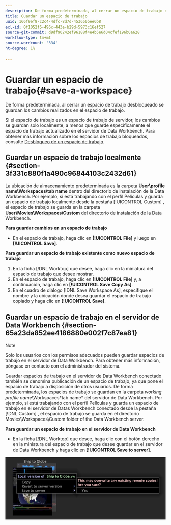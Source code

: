 ```yaml
---
description: De forma predeterminada, al cerrar un espacio de trabajo desbloqueado se guardan los cambios realizados en el espacio de trabajo.
title: Guardar un espacio de trabajo
uuid: 166f9ef8-c2c4-4dfc-8d7d-453650bee6b8
exl-id: 0f1052f5-496c-443e-b29d-5973c16ef527
source-git-commit: d9df90242ef96188f4e4b5e6d04cfef196b0a628
workflow-type: tm+mt
source-wordcount: '334'
ht-degree: 1%

---
```


# Guardar un espacio de trabajo{#save-a-workspace}

De forma predeterminada, al cerrar un espacio de trabajo desbloqueado se guardan los cambios realizados en el espacio de trabajo.

Si el espacio de trabajo es un espacio de trabajo de servidor, los cambios se guardan solo localmente, a menos que guarde específicamente el espacio de trabajo actualizado en el servidor de Data Workbench. Para obtener más información sobre los espacios de trabajo bloqueados, consulte [Desbloqueo de un espacio de trabajo](../../../home/c-get-started/c-work-worksp/c-unlock-wksp.md#concept-18ada952aecf45c79a806b31b294023e).

## Guardar un espacio de trabajo localmente {#section-3f331c880f1a490c96844103c2432d61}

La ubicación de almacenamiento predeterminada es la carpeta **User\profile name\Workspaces\tab name** dentro del directorio de instalación de la Data Workbench. Por ejemplo, si está trabajando con el perfil Películas y guarda un espacio de trabajo localmente desde la pestaña [!UICONTROL Custom] , el espacio de trabajo se guarda en la carpeta **User\Movies\Workspaces\Custom** del directorio de instalación de la Data Workbench.

**Para guardar cambios en un espacio de trabajo**

* En el espacio de trabajo, haga clic en **[!UICONTROL File]** y luego en **[!UICONTROL Save]**.

**Para guardar un espacio de trabajo existente como nuevo espacio de trabajo**

1. En la ficha [!DNL Worktop] que desee, haga clic en la miniatura del espacio de trabajo que desee mostrar.
1. En el espacio de trabajo, haga clic en **[!UICONTROL File]** y, a continuación, haga clic en **[!UICONTROL Save Copy As]**.
1. En el cuadro de diálogo [!DNL Save Workspace As], especifique el nombre y la ubicación donde desea guardar el espacio de trabajo copiado y haga clic en **[!UICONTROL Save]**.

## Guardar un espacio de trabajo en el servidor de Data Workbench {#section-65a23da852ee4186880e002f7c87ea81}

>[!NOTE]
>
>Solo los usuarios con los permisos adecuados pueden guardar espacios de trabajo en el servidor de Data Workbench. Para obtener más información, póngase en contacto con el administrador del sistema.

Guardar espacios de trabajo en el servidor de Data Workbench conectado también se denomina publicación de un espacio de trabajo, ya que pone el espacio de trabajo a disposición de otros usuarios. De forma predeterminada, los espacios de trabajo se guardan en la carpeta *working profile name*\Workspaces\*tab name* del servidor de Data Workbench. Por ejemplo, si está trabajando con el perfil Películas y guarda un espacio de trabajo en el servidor de Datas Workbench conectado desde la pestaña [!DNL Custom] , el espacio de trabajo se guarda en el directorio Movies\Workspaces\Custom folder of the Data Workbench server.

**Para guardar un espacio de trabajo en el servidor de Data Workbench**

* En la ficha [!DNL Worktop] que desee, haga clic con el botón derecho en la miniatura del espacio de trabajo que desee guardar en el servidor de Data Workbench y haga clic en **[!UICONTROL Save to server]**.

![](assets/mnu_workspaceManager_SaveToServerwksp.png)
